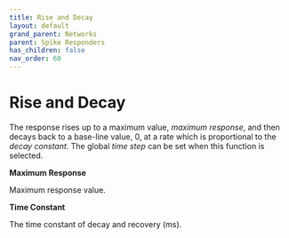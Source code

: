 ```yaml
---
title: Rise and Decay
layout: default
grand_parent: Networks
parent: Spike Responders
has_children: false
nav_order: 60
---
```


# Rise and Decay

The response rises up to a maximum value, *maximum response*, and then decays back to a base-line value, 0, at a rate which is proportional to the *decay constant*. The global *time step* can be set when this function is selected.

**Maximum Response**

Maximum response value.

**Time Constant**

The time constant of decay and recovery (ms).
